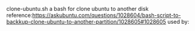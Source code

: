 clone-ubuntu.sh
a bash for clone ubuntu to another disk
reference:https://askubuntu.com/questions/1028604/bash-script-to-backkup-clone-ubuntu-to-another-partition/1028605#1028605
used by:
